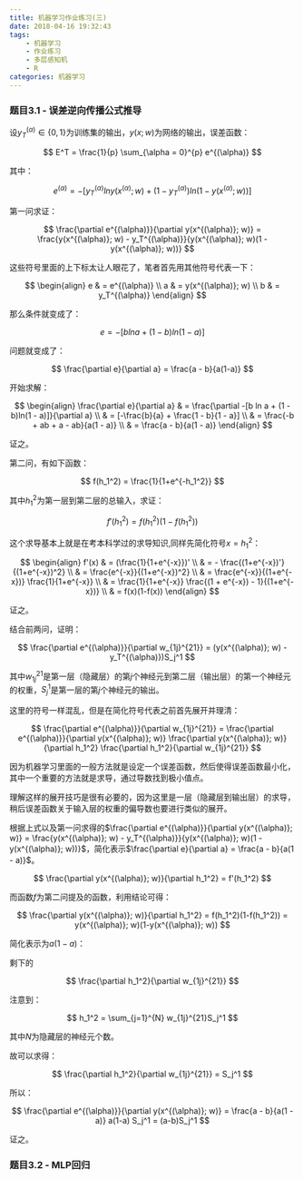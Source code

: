 ```yaml
---
title: 机器学习作业练习(三)
date: 2018-04-16 19:32:43
tags:
	- 机器学习
	- 作业练习
	- 多层感知机
	- R
categories:	机器学习
---
```


### 题目3.1 - 误差逆向传播公式推导

设$y_T^{(\alpha)} \in \{0, 1\}$为训练集的输出，$y(x;w)$为网络的输出，误差函数：

$$
E^T = \frac{1}{p} \sum_{\alpha = 0}^{p} e^{(\alpha)}
$$

其中：

$$
e^{(\alpha)} = - [y_T^{(\alpha)} ln y(x^{(\alpha)}; w) + (1 - y_T^{(\alpha)}) ln (1 - y(x^{(\alpha)}; w))]
$$

第一问求证：

$$
\frac{\partial e^{(\alpha)}}{\partial y(x^{(\alpha)}; w)} = \frac{y(x^{(\alpha)}; w) - y_T^{(\alpha)}}{y(x^{(\alpha)}; w)(1 - y(x^{(\alpha)}; w))}
$$

这些符号里面的上下标太让人眼花了，笔者首先用其他符号代表一下：

$$
\begin{align}
e & = e^{(\alpha)} \\
a & = y(x^{(\alpha)}; w) \\
b & = y_T^{(\alpha)}
\end{align}
$$

那么条件就变成了：

$$
e = -[b ln a + (1 - b)ln(1 - a)]
$$

问题就变成了：

$$
\frac{\partial e}{\partial a} = \frac{a - b}{a(1-a)}
$$

开始求解：

$$
\begin{align}
\frac{\partial e}{\partial a} & = \frac{\partial -[b ln a + (1 - b)ln(1 - a)]}{\partial a} \\
& = [-\frac{b}{a} + \frac{1 - b}{1 - a}] \\
& = \frac{-b + ab + a - ab}{a(1 - a)} \\
& = \frac{a - b}{a(1 - a)}
\end{align}
$$

证之。

第二问，有如下函数：

$$
f(h_1^2) = \frac{1}{1+e^{-h_1^2}}
$$

其中$h_1^2$为第一层到第二层的总输入，求证：

$$
f'(h_1^2) = f(h_1^2)(1 - f(h_1^2))
$$

这个求导基本上就是在考本科学过的求导知识,同样先简化符号$x = h_1^2$：

$$
\begin{align}
f'(x) & = (\frac{1}{1+e^{-x}})' \\
& = - \frac{(1+e^{-x})'}{(1+e^{-x})^2} \\
& = \frac{e^{-x}}{(1+e^{-x})^2} \\
& = \frac{e^{-x}}{(1+e^{-x})} \frac{1}{1+e^{-x}} \\
& = \frac{1}{1+e^{-x}} \frac{(1 + e^{-x}) - 1}{(1+e^{-x})} \\
& = f(x)(1-f(x))
\end{align}
$$

证之。

结合前两问，证明：

$$
\frac{\partial e^{(\alpha)}}{\partial w_{1j}^{21}} = (y(x^{(\alpha)}; w) - y_T^{(\alpha)})S_j^1
$$

其中$w_{1j}^{21}$是第一层（隐藏层）的第$j$个神经元到第二层（输出层）的第一个神经元的权重，$S_j^1$是第一层的第$j$个神经元的输出。

这里的符号一样混乱，但是在简化符号代表之前首先展开并理清：

$$
\frac{\partial e^{(\alpha)}}{\partial w_{1j}^{21}} = \frac{\partial e^{(\alpha)}}{\partial y(x^{(\alpha)}; w)} \frac{\partial y(x^{(\alpha)}; w)}{\partial h_1^2} \frac{\partial h_1^2}{\partial w_{1j}^{21}}
$$

因为机器学习里面的一般方法就是设定一个误差函数，然后使得误差函数最小化，其中一个重要的方法就是求导，通过导数找到极小值点。

理解这样的展开技巧是很有必要的，因为这里是一层（隐藏层到输出层）的求导，稍后误差函数关于输入层的权重的偏导数也要进行类似的展开。

根据上式以及第一问求得的$\frac{\partial e^{(\alpha)}}{\partial y(x^{(\alpha)}; w)} = \frac{y(x^{(\alpha)}; w) - y_T^{(\alpha)}}{y(x^{(\alpha)}; w)(1 - y(x^{(\alpha)}; w))}$，简化表示$\frac{\partial e}{\partial a} = \frac{a - b}{a(1 - a)}$。

$$
\frac{\partial y(x^{(\alpha)}; w)}{\partial h_1^2} = f'(h_1^2) 
$$

而函数$f$为第二问提及的函数，利用结论可得：

$$
\frac{\partial y(x^{(\alpha)}; w)}{\partial h_1^2} = f(h_1^2)(1-f(h_1^2)) = y(x^{(\alpha)}; w)(1-y(x^{(\alpha)}; w))
$$

简化表示为$a(1-a)$：

剩下的

$$
\frac{\partial h_1^2}{\partial w_{1j}^{21}}
$$

注意到：

$$
h_1^2 = \sum_{j=1}^{N} w_{1j}^{21}S_j^1
$$

其中$N$为隐藏层的神经元个数。

故可以求得：

$$
\frac{\partial h_1^2}{\partial w_{1j}^{21}} = S_j^1
$$

所以：

$$
\frac{\partial e^{(\alpha)}}{\partial y(x^{(\alpha)}; w)} = \frac{a - b}{a(1 - a)} a(1-a) S_j^1 = (a-b)S_j^1
$$

证之。

### 题目3.2 - MLP回归